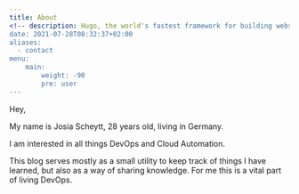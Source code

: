 ```yaml
---
title: About
<!-- description: Hugo, the world's fastest framework for building websites -->
date: 2021-07-28T08:32:37+02:00
aliases:
  - contact
menu:
    main: 
        weight: -90
        pre: user
---
```


Hey,

My name is Josia Scheytt, 28 years old, living in Germany.

I am interested in all things DevOps and Cloud Automation.

This blog serves mostly as a small utility to keep track of things I have learned, but also as a way of sharing knowledge.
For me this is a vital part of living DevOps.

<!-- You can find me on: -->
<!-- * LinkedIn -->
<!-- * GitHub -->

<!-- I currently work for mimacom -->
